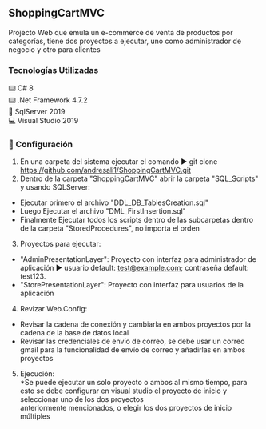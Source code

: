 ## ShoppingCartMVC
Projecto Web que emula un e-commerce de venta de productos por categorías, tiene dos proyectos a ejecutar, uno como administrador de negocio y otro para clientes

### Tecnologías Utilizadas
:keyboard: C# 8  
:keyboard: .Net Framework 4.7.2  
:minidisc: SqlServer 2019  
:computer: Visual Studio 2019  

### :open_book: Configuración  
1. En una carpeta del sistema ejecutar el comando :arrow_forward: git clone https://github.com/andresali1/ShoppingCartMVC.git  
2. Dentro de la carpeta "ShoppingCartMVC" abrir la carpeta "SQL_Scripts" y usando SQLServer:    
* Ejecutar primero el archivo "DDL_DB_TablesCreation.sql"    
* Luego Ejecutar el archivo "DML_FirstInsertion.sql"    
* Finalmente Ejecutar todos los scripts dentro de las subcarpetas dentro de la carpeta "StoredProcedures", no importa el orden
3. Proyectos para ejecutar:    
* "AdminPresentationLayer": Proyecto con interfaz para administrador de aplicación :arrow_forward: usuario default: test@example.com; contraseña default: test123.
* "StorePresentationLayer": Proyecto con interfaz para usuarios de la aplicación  
4. Revizar Web.Config:    
* Revisar la cadena de conexión y cambiarla en ambos proyectos por la cadena de la base de datos local
* Revisar las credenciales de envío de correo, se debe usar un correo gmail para la funcionalidad de envío de correo y añadirlas en ambos proyectos 
5.  Ejecución:    
*Se puede ejecutar un solo proyecto o ambos al mismo tiempo, para esto se debe configurar en visual studio el proyecto de inicio y seleccionar uno de los dos proyectos  
anteriormente mencionados, o elegir los dos proyectos de inicio múltiples

